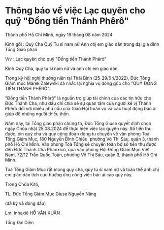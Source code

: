 # Thông báo về việc Lạc quyên cho quỹ "Đồng tiền Thánh Phêrô"

Thành phố Hồ Chí Minh, ngày 16 tháng 08 năm 2024

Kính gởi : Quý Cha
Quý Tu sĩ nam nữ
Anh chị em giáo dân
trong đại gia đình Tổng Giáo phận



V/v : Lạc quyên cho quỹ "Đồng tiền Thánh Phêrô"



Kính Quý Cha, quý tu sĩ nam nữ và anh chị em giáo dân,

Trong kỳ hội nghị thường niên tại Thái Bình (25-29/04/2022), Đức Tổng Giám mục Marek Zalewski đã nhắc lại nghĩa vụ đóng góp cho "QUỸ ĐỒNG TIỀN THÁNH PHÊRÔ".

"Đồng tiền Thánh Phêrô" là nguồn trợ giúp tài chính của các tín hữu cho Đức Thánh Cha, như dấu chỉ chia sẻ sự quan tâm của người kế vị Thánh Phêrô đối với nhiều nhu cầu của Giáo Hội hoàn vũ và các hoạt động bác ái giúp đỡ những người thiếu thốn.

Năm nay, tại Tổng giáo phận chúng ta, Đức Tổng Giuse quyết định chọn ngày Chúa nhật 25.08.2024 để thực hiện việc lạc quyên này. Số tiền thu được, xin quý cha và quý cộng đoàn dòng tu chuyển về văn phòng Toà Tổng Giám Mục, 180 Nguyễn Đình Chiểu, phường Võ Thị Sáu, quận 3, thành phố Hồ Chí Minh. Văn phòng Toà Tổng sẽ chuyển toàn bộ số tiền thu được đến Đức Thánh Cha Phanxicô, qua văn phòng Hội Đồng Giám Mục Việt Nam, 72/12 Trần Quốc Toản, phường Võ Thị Sáu, quận 3, thành phố Hồ Chí Minh.

Toà Tổng Giám Mục rất mong quý cha, quý tu sĩ nam nữ và toàn thể anh chị em giáo dân tích cực hưởng ứng công việc bác ái cao quý này.

Trong Chúa Kitô,

TL. Đức Tổng Giám Mục Giuse Nguyễn Năng

(đã ký và đóng dấu)

Lm. Inhaxiô HỒ VĂN XUÂN

Tổng Đại Diện

